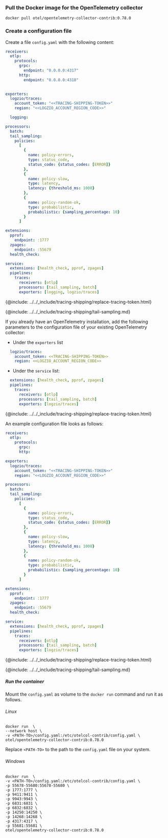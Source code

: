 ### Pull the Docker image for the OpenTelemetry collector

```shell
docker pull otel/opentelemetry-collector-contrib:0.78.0
```

### Create a configuration file

Create a file `config.yaml` with the following content:

```yaml
receivers:
  otlp:
    protocols:
      grpc:
        endpoint: "0.0.0.0:4317"
      http:
        endpoint: "0.0.0.0:4318"
  

exporters:
  logzio/traces:
    account_token: "<<TRACING-SHIPPING-TOKEN>>"
    region: "<<LOGZIO_ACCOUNT_REGION_CODE>>"

  logging:

processors:
  batch:
  tail_sampling:
    policies:
      [
        {
          name: policy-errors,
          type: status_code,
          status_code: {status_codes: [ERROR]}
        },
        {
          name: policy-slow,
          type: latency,
          latency: {threshold_ms: 1000}
        }, 
        {
          name: policy-random-ok,
          type: probabilistic,
          probabilistic: {sampling_percentage: 10}
        }        
      ]

extensions:
  pprof:
    endpoint: :1777
  zpages:
    endpoint: :55679
  health_check:

service:
  extensions: [health_check, pprof, zpages]
  pipelines:
    traces:
      receivers: [otlp]
      processors: [tail_sampling, batch]
      exporters: [logging, logzio/traces]
```


{@include: ../../_include/tracing-shipping/replace-tracing-token.html}

{@include: ../../_include/tracing-shipping/tail-sampling.md}


If you already have an OpenTelemetry installation, add the following parameters to the configuration file of your existing OpenTelemetry collector:

* Under the `exporters` list

```yaml
  logzio/traces:
    account_token: <<TRACING-SHIPPING-TOKEN>>
    region: <<LOGZIO_ACCOUNT_REGION_CODE>>
```

* Under the `service` list:

```yaml
  extensions: [health_check, pprof, zpages]
  pipelines:
    traces:
      receivers: [otlp]
      processors: [tail_sampling, batch]
      exporters: [logzio/traces]
```

{@include: ../../_include/tracing-shipping/replace-tracing-token.html}

An example configuration file looks as follows:

```yaml
receivers:  
  otlp:
    protocols:
      grpc:
      http:

exporters:
  logzio/traces:
    account_token: "<<TRACING-SHIPPING-TOKEN>>"
    region: "<<LOGZIO_ACCOUNT_REGION_CODE>>"

processors:
  batch:
  tail_sampling:
    policies:
      [
        {
          name: policy-errors,
          type: status_code,
          status_code: {status_codes: [ERROR]}
        },
        {
          name: policy-slow,
          type: latency,
          latency: {threshold_ms: 1000}
        }, 
        {
          name: policy-random-ok,
          type: probabilistic,
          probabilistic: {sampling_percentage: 10}
        }        
      ]

extensions:
  pprof:
    endpoint: :1777
  zpages:
    endpoint: :55679
  health_check:

service:
  extensions: [health_check, pprof, zpages]
  pipelines:
    traces:
      receivers: [otlp]
      processors: [tail_sampling, batch]
      exporters: [logzio/traces]
```

{@include: ../../_include/tracing-shipping/replace-tracing-token.html}

{@include: ../../_include/tracing-shipping/tail-sampling.md}


##### Run the container

Mount the `config.yaml` as volume to the `docker run` command and run it as follows.

###### Linux

```
docker run  \
--network host \
-v <PATH-TO>/config.yaml:/etc/otelcol-contrib/config.yaml \
otel/opentelemetry-collector-contrib:0.78.0

```

Replace `<PATH-TO>` to the path to the `config.yaml` file on your system.

###### Windows

```
docker run  \
-v <PATH-TO>/config.yaml:/etc/otelcol-contrib/config.yaml \
-p 55678-55680:55678-55680 \
-p 1777:1777 \
-p 9411:9411 \
-p 9943:9943 \
-p 6831:6831 \
-p 6832:6832 \
-p 14250:14250 \
-p 14268:14268 \
-p 4317:4317 \
-p 55681:55681 \
otel/opentelemetry-collector-contrib:0.78.0
```
